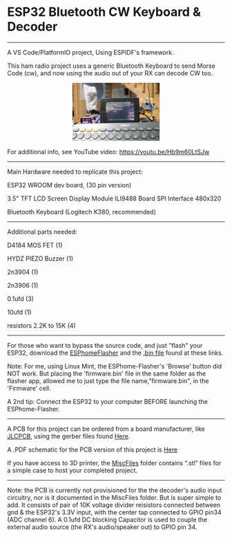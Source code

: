 ﻿
# ESP32 Bluetooth CW Keyboard & Decoder
___

A VS Code/PlatformIO project, Using ESPIDF's framework.
  
This ham radio project uses a generic Bluetooth Keyboard to send Morse Code (cw), and now using the audio out of your RX can decode CW too.
<p align="center">  
<img src="https://github.com/jmharvey1/ESP32BtCWKeyBrd/blob/main/MiscFiles/IMG_5733.JPG"  width="40%" height="40%">
</p>
  
 
<p dir="auto">For additional info, see YouTube video:
    <a href="https://youtu.be/Hb9m60LtSJw" rel="nofollow">https://youtu.be/Hb9m60LtSJw</a></p>
    
    
---
Main Hardware needed to replicate this project:
  
ESP32 WROOM dev board, (30 pin version)
  
3.5" TFT LCD Screen Display Module ILI9488 Board SPI Interface 480x320
  
Bluetooth Keyboard (Logitech K380, recommended)
  
___


Additional parts needed:
  
D4184 MOS FET (1)
  
HYDZ PIEZO Buzzer (1)

2n3904 (1)

2n3906 (1)

0.1ufd (3)

10ufd (1)
 
resistors 2.2K to 15K (4)
  
___
For those who want to bypass the source code, and just "flash" your ESP32, download the [ESPhomeFlasher](https://github.com/esphome/esphome-flasher/releases) and the [.bin file](https://github.com/jmharvey1/ESP32BtCWKeyBrd/blob/main/.pio/build/upesy_wroom/firmware.bin) found at these links.
  
Note: For me, using Linux Mint, the ESPhome-Flasher's 'Browse' button did NOT work. But placing the 'firmware.bin' file in the same folder as the flasher app, allowed me to just type the file name,"firmware.bin",
in the 'Firmware' cell.
  
A 2nd tip: Connect the ESP32 to your computer BEFORE launching the ESPhome-Flasher. 
___
A PCB for this project can be ordered from a board manufacturer, like [JLCPCB](https://jlcpcb.com/), using the gerber files found [Here](https://github.com/jmharvey1/ESP32BtCWKeyBrd/blob/main/MiscFiles/ESP32-BT-CW-KeyBrd_2023-03-16.zip).
  
A .PDF schematic for the PCB version of this project is [Here](https://github.com/jmharvey1/ESP32BtCWKeyBrd/blob/main/MiscFiles/ESP32-BT-CW-KeyBrd_Schematic.pdf)
  
If you have access to 3D printer, the [MiscFiles](https://github.com/jmharvey1/ESP32BtCWKeyBrd/tree/main/MiscFiles)
 folder contains “.stl” files for a simple case to host your completed project. 
___
Note: the PCB is currently not provisioned for the the decoder's audio input circuitry, nor is it documented in the MiscFiles folder.
But is super simple to add. It consists of pair of 10K voltage divider reisistors connected between gnd & the ESP32's 3.3V input, with the center tap connected to GPIO pin34 (ADC channel 6). A 0.1ufd DC blocking Capacitor is used to couple the external audio source (the RX's audio/speaker out) to GPIO pin 34. 